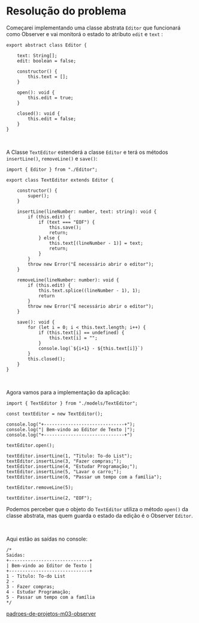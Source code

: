 # Resolução do problema

Começarei implementando uma classe abstrata `Editor` que funcionará como Observer e vai monitorá o estado to atributo `edit` e `text` :

```tsx
export abstract class Editor {

    text: String[];
    edit: boolean = false;

    constructor() {
        this.text = [];
    }

    open(): void {
        this.edit = true;
    }

    closed(): void {
        this.edit = false;
    }
}
```

<br>

A Classe `TextEditor` estenderá a classe `Editor` e terá os métodos `insertLine()`, `removeLine()` e `save()`:

```tsx
import { Editor } from "./Editor";

export class TextEditor extends Editor {

    constructor() {
        super();
    }

    insertLine(lineNumber: number, text: string): void {
        if (this.edit) {
            if (text === "EOF") {
                this.save();
                return;
            } else {
                this.text[(lineNumber - 1)] = text;
                return;
            }
        }
        throw new Error("É necessário abrir o editor");
    }

    removeLine(lineNumber: number): void {
        if (this.edit) {
            this.text.splice((lineNumber - 1), 1);
            return
        }
        throw new Error("É necessário abrir o editor");
    }

    save(): void {
        for (let i = 0; i < this.text.length; i++) {
            if (this.text[i] == undefined) {
                this.text[i] = "";
            }
            console.log(`${i+1} - ${this.text[i]}`)
        }
        this.closed();
    }
}
```

<br>

Agora vamos para a implementação da aplicação:

```tsx
import { TextEditor } from "./models/TextEditor";

const textEditor = new TextEditor();

console.log("+------------------------------+");
console.log("| Bem-vindo ao Editor de Texto |");
console.log("+------------------------------+")

textEditor.open();

textEditor.insertLine(1, "Titulo: To-do List");
textEditor.insertLine(3, "Fazer compras;");
textEditor.insertLine(4, "Estudar Programação;");
textEditor.insertLine(5, "Lavar o carro;");
textEditor.insertLine(6, "Passar um tempo com a família");

textEditor.removeLine(5);

textEditor.insertLine(2, "EOF");
```

Podemos perceber que o objeto do `TextEditor`  utiliza o método `open()` da classe abstrata, mas quem guarda o estado da edição é o Observer `Editor`.

<br>

Aqui estão as saídas no console:

```tsx
/*
Saidas:
+------------------------------+
| Bem-vindo ao Editor de Texto |
+------------------------------+
1 - Titulo: To-do List
2 - 
3 - Fazer compras;
4 - Estudar Programação;
5 - Passar um tempo com a família
*/
```



[padroes-de-projetos-m03-observer]()
